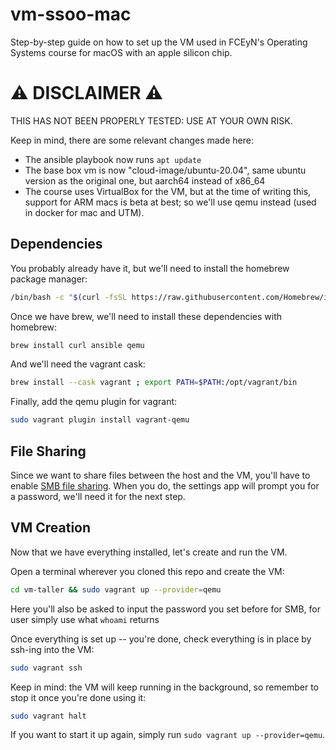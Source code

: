 # vm-ssoo-mac

Step-by-step guide on how to set up the VM used in FCEyN's  Operating Systems course 
for macOS with an apple silicon chip.

# ⚠ DISCLAIMER ⚠ #

THIS HAS NOT BEEN PROPERLY TESTED: USE AT YOUR OWN RISK.

Keep in mind, there are some relevant changes made here:
- The ansible playbook now runs `apt update`
- The base box vm is now "cloud-image/ubuntu-20.04", same ubuntu version
  as the original one, but aarch64 instead of x86_64
- The course uses VirtualBox for the VM, but at the time of writing this, support for ARM macs is beta at best; so we'll use qemu instead (used in docker for mac and UTM).

## Dependencies

You probably already have it, but we'll need to install the homebrew package manager:
```bash
/bin/bash -c "$(curl -fsSL https://raw.githubusercontent.com/Homebrew/install/HEAD/install.sh)"
```

Once we have brew, we'll need to install these dependencies with homebrew:
```bash
brew install curl ansible qemu
```

And we'll need the vagrant cask:
```bash
brew install --cask vagrant ; export PATH=$PATH:/opt/vagrant/bin
```

Finally, add the qemu plugin for vagrant:
```bash
sudo vagrant plugin install vagrant-qemu
```

## File Sharing

Since we want to share files between the host and the VM, you'll have to enable [SMB file sharing](https://support.apple.com/en-il/guide/mac-help/mh14107/14.0/mac/14.0).
When you do, the settings app will prompt you for a password, we'll need it for the next step.

## VM Creation

Now that we have everything installed, let's create and run the VM.

Open a terminal wherever you cloned this repo and create the VM:
```bash
cd vm-taller && sudo vagrant up --provider=qemu
```
Here you'll also be asked to input the password you set before for SMB, for user simply use what `whoami` returns

Once everything is set up -- you're done, check everything is in place by ssh-ing into the VM:
```bash
sudo vagrant ssh
```

Keep in mind: the VM will keep running in the background, so remember to stop it once you're done using it:
```bash
sudo vagrant halt
```

If you want to start it up again, simply run `sudo vagrant up --provider=qemu`.

